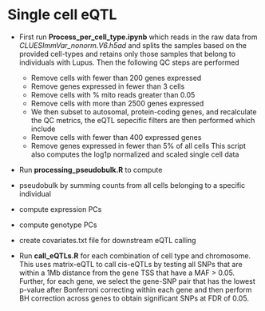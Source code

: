 # Single cell eQTL 

- First run **Process_per_cell_type.ipynb** which reads in the raw data from *CLUESImmVar_nonorm.V6.h5ad* and splits the samples based on the provided cell-types and retains only those samples that belong to individuals with Lupus. Then the following QC steps are performed
  - Remove cells with fewer than 200 genes expressed
  - Remove genes expressed in fewer than 3 cells
  - Remove cells with % mito reads greater than 0.05
  - Remove cells with more than 2500 genes expressed
  - We then subset to autosomal, protein-coding genes, and recalculate the QC metrics, the eQTL sepecific filters are then performed which include
  - Remove cells with fewer than 400 expressed genes
  - Remove genes expressed in fewer than 5% of all cells
 This script also computes the log1p normalized and scaled single cell data 
 
 - Run **processing_pseudobulk.R** to compute 
  - pseudobulk by summing counts from all cells belonging to a specific individual 
  - compute expression PCs 
  - compute genotype PCs
  - create covariates.txt file for downstream eQTL calling 
  
 - Run **call_eQTLs.R** for each combination of cell type and chromosome. This uses matrix-eQTL to call cis-eQTLs by testing all SNPs that are within a 1Mb distance from the gene TSS that have a MAF > 0.05. Further, for each gene, we select the gene-SNP pair that has the lowest p-value after Bonferroni correcting within each gene and then perform BH correction across genes to obtain significant SNPs at FDR of 0.05. 
